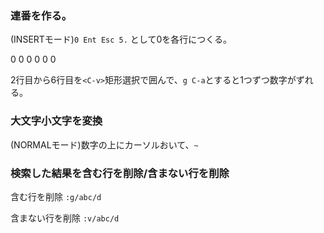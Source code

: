 ### 連番を作る。

(INSERTモード)`0 Ent Esc 5.` として0を各行につくる。

0
0
0
0
0
0

2行目から6行目を`<C-v>`矩形選択で囲んで、`g C-a`とすると1つずつ数字がずれる。

### 大文字小文字を変換

(NORMALモード)数字の上にカーソルおいて、`~`

### 検索した結果を含む行を削除/含まない行を削除

含む行を削除 `:g/abc/d`

含まない行を削除 `:v/abc/d`
